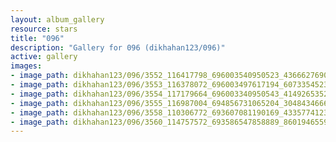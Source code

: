 ```yaml
---
layout: album_gallery
resource: stars
title: "096"
description: "Gallery for 096 (dikhahan123/096)"
active: gallery
images:
- image_path: dikhahan123/096/3552_116417798_696003540950523_4366627690883746938_n.jpg
- image_path: dikhahan123/096/3553_116378072_696003497617194_6073354523663633867_n.jpg
- image_path: dikhahan123/096/3554_117179664_696003340950543_4149265352508067328_n.jpg
- image_path: dikhahan123/096/3555_116987004_694856731065204_3048434666307389046_n.jpg
- image_path: dikhahan123/096/3558_110306772_693607081190169_4335774123611452116_n.jpg
- image_path: dikhahan123/096/3560_114757572_693586547858889_8601946559704866933_n.jpg
---
```

